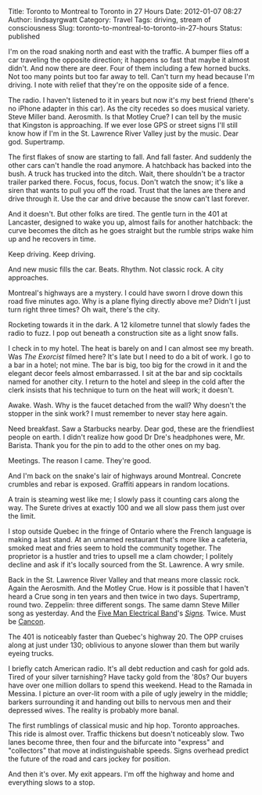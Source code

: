 Title: Toronto to Montreal to Toronto in 27 Hours
Date: 2012-01-07 08:27
Author: lindsayrgwatt
Category: Travel
Tags: driving, stream of consciousness
Slug: toronto-to-montreal-to-toronto-in-27-hours
Status: published

I'm on the road snaking north and east with the traffic. A bumper flies off a car traveling the opposite direction; it happens so fast that maybe it almost didn't. And now there are deer. Four of them including a few horned bucks. Not too many points but too far away to tell. Can't turn my head because I'm driving. I note with relief that they're on the opposite side of a fence.

The radio. I haven't listened to it in years but now it's my best friend (there's no iPhone adapter in this car). As the city recedes so does musical variety. Steve Miller band. Aerosmith. Is that Motley Crue? I can tell by the music that Kingston is approaching. If we ever lose GPS or street signs I'll still know how if I'm in the St. Lawrence River Valley just by the music. Dear god. Supertramp.

The first flakes of snow are starting to fall. And fall faster. And suddenly the other cars can't handle the road anymore. A hatchback has backed into the bush. A truck has trucked into the ditch. Wait, there shouldn't be a tractor trailer parked there. Focus, focus, focus. Don't watch the snow; it's like a siren that wants to pull you off the road. Trust that the lanes are there and drive through it. Use the car and drive because the snow can't last forever.

And it doesn't. But other folks are tired. The gentle turn in the 401 at Lancaster, designed to wake you up, almost fails for another hatchback: the curve becomes the ditch as he goes straight but the rumble strips wake him up and he recovers in time.

Keep driving. Keep driving.

And new music fills the car. Beats. Rhythm. Not classic rock. A city approaches.

Montreal's highways are a mystery. I could have sworn I drove down this road five minutes ago. Why is a plane flying directly above me? Didn't I just turn right three times? Oh wait, there's the city.

Rocketing towards it in the dark. A 12 kilometre tunnel that slowly fades the radio to fuzz. I pop out beneath a construction site as a light snow falls.

I check in to my hotel. The heat is barely on and I can almost see my breath. Was *The Exorcist* filmed here? It's late but I need to do a bit of work. I go to a bar in a hotel; not mine. The bar is big, too big for the crowd in it and the elegant decor feels almost embarrassed. I sit at the bar and sip cocktails named for another city. I return to the hotel and sleep in the cold after the clerk insists that his technique to turn on the heat will work; it doesn't.

Awake. Wash. Why is the faucet detached from the wall? Why doesn't the stopper in the sink work? I must remember to never stay here again.

Need breakfast. Saw a Starbucks nearby. Dear god, these are the friendliest people on earth. I didn't realize how good Dr Dre's headphones were, Mr. Barista. Thank you for the pin to add to the other ones on my bag.

Meetings. The reason I came. They're good.

And I'm back on the snake's lair of highways around Montreal. Concrete crumbles and rebar is exposed. Graffiti appears in random locations.

A train is steaming west like me; I slowly pass it counting cars along the way. The Surete drives at exactly 100 and we all slow pass them just over the limit.

I stop outside Quebec in the fringe of Ontario where the French language is making a last stand. At an unnamed restaurant that's more like a cafeteria, smoked meat and fries seem to hold the community together. The proprietor is a hustler and tries to upsell me a clam chowder; I politely decline and ask if it's locally sourced from the St. Lawrence. A wry smile.

Back in the St. Lawrence River Valley and that means more classic rock. Again the Aerosmith. And the Motley Crue. How is it possible that I haven't heard a Crue song in ten years and then twice in two days. Supertramp, round two. Zeppelin: three different songs. The same damn Steve Miller song as yesterday. And the [Five Man Electrical Band](http://en.wikipedia.org/wiki/Five_Man_Electrical_Band)'s *[Signs](http://en.wikipedia.org/wiki/Signs_(Five_Man_Electrical_Band_song)).* Twice. Must be [Cancon](http://en.wikipedia.org/wiki/Canadian_content).

The 401 is noticeably faster than Quebec's highway 20. The OPP cruises along at just under 130; oblivious to anyone slower than them but warily eyeing trucks.

I briefly catch American radio. It's all debt reduction and cash for gold ads. Tired of your silver tarnishing? Have tacky gold from the '80s? Our buyers have over one million dollars to spend this weekend. Head to the Ramada in Messina. I picture an over-lit room with a pile of ugly jewelry in the middle; barkers surrounding it and handing out bills to nervous men and their depressed wives. The reality is probably more banal.

The first rumblings of classical music and hip hop. Toronto approaches. This ride is almost over. Traffic thickens but doesn't noticeably slow. Two lanes become three, then four and the bifurcate into "express" and "collectors" that move at indistinguishable speeds. Signs overhead predict the future of the road and cars jockey for position.

And then it's over. My exit appears. I'm off the highway and home and everything slows to a stop.
